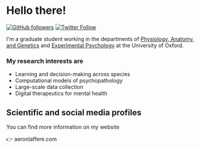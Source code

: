 # Hello there!
[![GitHub followers](https://img.shields.io/github/followers/aeronlaffere?label=Follow%20me&style=flat-square&logo=github&logoColor=white&colorB=4CAF50)](https://github.com/login?return_to=%2Faeronlaffere)
[![Twitter Follow](https://img.shields.io/twitter/follow/aeronlaffere?label=%20%40aeronlaffere&style=flat-square&labelColor=2196F3&logo=twitter&logoColor=white&colorB=0D47A1)](https://twitter.com/aeronlaffere)

I'm a graduate student working in the departments of [Physiology, Anatomy, and Genetics](https://www.dpag.ox.ac.uk) and [Experimental Psychology](https://www.psy.ox.ac.uk) at the University of Oxford.

### My research interests are
- Learning and decision-making across species
- Computational models of psychopathology
- Large-scale data collection
- Digital therapeutics for mental health

## Scientific and social media profiles

You can find more information on my website

👉 aeronlaffere.com
